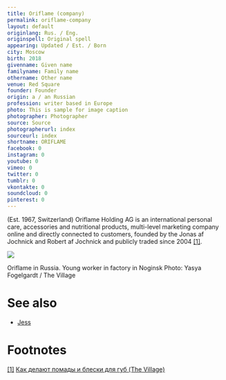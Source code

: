 ```yaml
---
title: Oriflame (company)
permalink: oriflame-company
layout: default
originlang: Rus. / Eng.
originspell: Original spell
appearing: Updated / Est. / Born
city: Moscow
birth: 2018
givenname: Given name
familyname: Family name
othername: Other name
venue: Red Square
founder: Founder
origin: a / an Russian
profession: writer based in Europe
photo: This is sample for image caption
photographer: Photographer
source: Source
photographerurl: index
sourceurl: index
shortname: ORIFLAME
facebook: 0
instagram: 0
youtube: 0
vimeo: 0
twitter: 0
tumblr: 0
vkontakte: 0
soundcloud: 0
pinterest: 0
---
```


(Est. 1967, Switzerland) Oriflame Holding AG is an international personal care, accessories and nutritional products, multi-level marketing company online and directly connected to customers, founded by the Jonas af Jochnick and Robert af Jochnick and publicly traded since 2004 <span id="a1">[\[1\]](#f1)</span>.

![](/encyclopedia/images/noginsk.jpg)


Oriflame in Russia. Young worker in factory in Noginsk
Photo: Yasya Fogelgardt / The Village


# See also

+ [Jess](jess)


# Footnotes

[[1]](#a1) <span id="f1"></span> [Как делают помады и блески для губ (The Village)](http://www.the-village.ru/village/business/process/227475-pomady)
